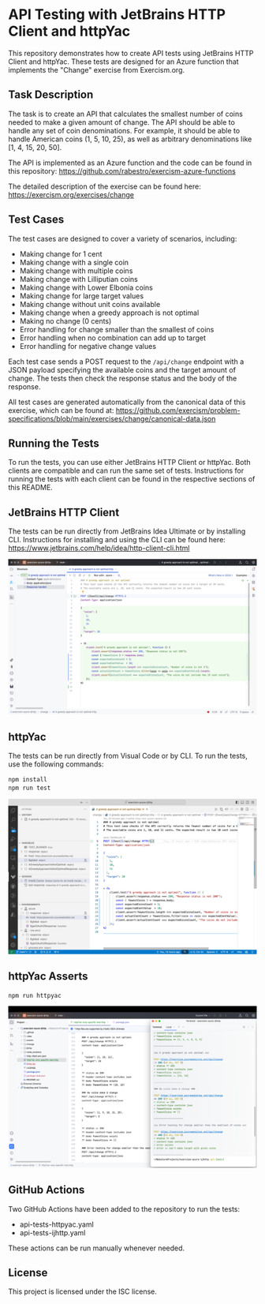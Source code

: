 # API Testing with JetBrains HTTP Client and httpYac

This repository demonstrates how to create API tests using JetBrains HTTP Client and httpYac. These tests are designed for an Azure function that implements the "Change" exercise from Exercism.org.

## Task Description

The task is to create an API that calculates the smallest number of coins needed to make a given amount of change. The API should be able to handle any set of coin denominations. For example, it should be able to handle American coins (1, 5, 10, 25), as well as arbitrary denominations like [1, 4, 15, 20, 50].

The API is implemented as an Azure function and the code can be found in this repository: https://github.com/rabestro/exercism-azure-functions

The detailed description of the exercise can be found here: https://exercism.org/exercises/change

## Test Cases

The test cases are designed to cover a variety of scenarios, including:

- Making change for 1 cent
- Making change with a single coin
- Making change with multiple coins
- Making change with Lilliputian coins
- Making change with Lower Elbonia coins
- Making change for large target values
- Making change without unit coins available
- Making change when a greedy approach is not optimal
- Making no change (0 cents)
- Error handling for change smaller than the smallest of coins
- Error handling when no combination can add up to target
- Error handling for negative change values

Each test case sends a POST request to the `/api/change` endpoint with a JSON payload specifying the available coins and the target amount of change. The tests then check the response status and the body of the response.

All test cases are generated automatically from the canonical data of this exercise, which can be found at: https://github.com/exercism/problem-specifications/blob/main/exercises/change/canonical-data.json

## Running the Tests

To run the tests, you can use either JetBrains HTTP Client or httpYac. Both clients are compatible and can run the same set of tests. Instructions for running the tests with each client can be found in the respective sections of this README.

## JetBrains HTTP Client

The tests can be run directly from JetBrains Idea Ultimate or by installing CLI. Instructions for installing and using the CLI can be found here: https://www.jetbrains.com/help/idea/http-client-cli.html

![IntelliJ IDEA Ultimate](assets/ijhttp-greedy.png)

## httpYac

The tests can be run directly from Visual Code or by CLI.
To run the tests, use the following commands:

```bash
npm install
npm run test
```

![Visual Code](assets/httpyac-greedy.png)

## httpYac Asserts

```bash
npm run httpyac
```

![Advanced Tests](assets/httpyac-only.png)

## GitHub Actions

Two GitHub Actions have been added to the repository to run the tests:

- api-tests-httpyac.yaml
- api-tests-ijhttp.yaml

These actions can be run manually whenever needed.

## License

This project is licensed under the ISC license.
